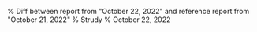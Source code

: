 % Diff between report from "October 22, 2022" and reference report from "October 21, 2022"
% Strudy
% October 22, 2022


